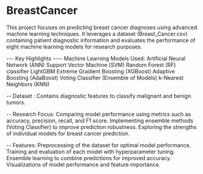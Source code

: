 # BreastCancer

This project focuses on predicting breast cancer diagnoses using advanced machine learning techniques. It leverages a dataset (Breast_Cancer.csv) containing patient diagnostic information and evaluates the performance of eight machine learning models for research purposes.

--- Key Highlights ----
Machine Learning Models Used:
Artificial Neural Network (ANN)
Support Vector Machine (SVM)
Random Forest (RF) classifier
LightGBM
Extreme Gradient Boosting (XGBoost)
Adaptive Boosting (AdaBoost)
Voting Classifier (Ensemble of Models)
k-Nearest Neighbors (KNN)

-- Dataset : Contains diagnostic features to classify malignant and benign tumors.

-- Research Focus:
Comparing model performance using metrics such as accuracy, precision, recall, and F1 score.
Implementing ensemble methods (Voting Classifier) to improve prediction robustness.
Exploring the strengths of individual models for breast cancer prediction.

-- Features:
Preprocessing of the dataset for optimal model performance.
Training and evaluation of each model with hyperparameter tuning.
Ensemble learning to combine predictions for improved accuracy.
Visualizations of model performance and feature importance.
